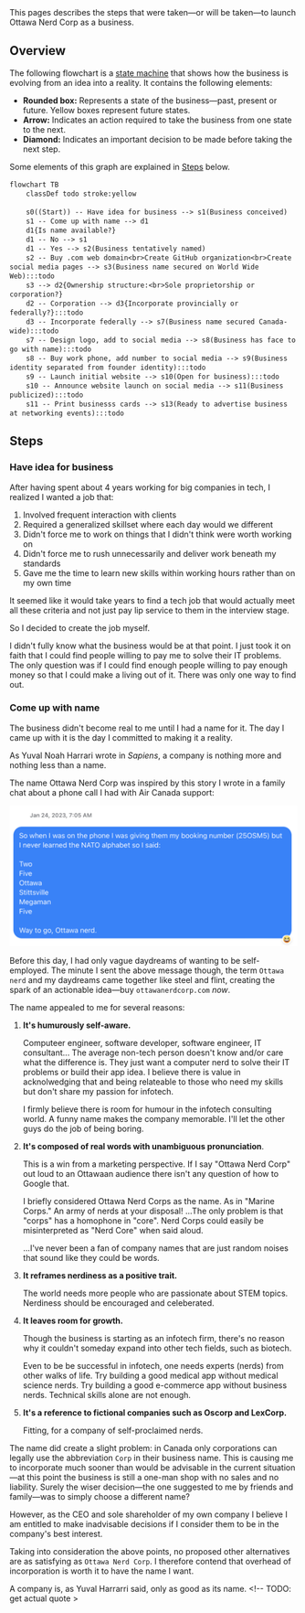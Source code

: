 <!-- TODO: remove future tense --> This pages describes the steps that were taken—or will be taken—to launch Ottawa Nerd Corp as a business. 

## Overview
The following flowchart is a [state machine](https://en.wikipedia.org/wiki/Finite-state_machine) that shows how the business is evolving from an idea into a reality. It contains the following elements:<!-- TODO: past tense -->
* **Rounded box:** Represents a state of the business—past, present or future. Yellow boxes represent future states. 
* **Arrow:** Indicates an action required to take the business from one state to the next. 
* **Diamond:** Indicates an important decision to be made before taking the next step.

Some elements of this graph are explained in [Steps](#Steps) below.

<!-- TODO: Clean up state IDs -->
```mermaid
flowchart TB
    classDef todo stroke:yellow

    s0((Start)) -- Have idea for business --> s1(Business conceived)
    s1 -- Come up with name --> d1
    d1{Is name available?}
    d1 -- No --> s1
    d1 -- Yes --> s2(Business tentatively named)
    s2 -- Buy .com web domain<br>Create GitHub organization<br>Create social media pages --> s3(Business name secured on World Wide Web):::todo
    s3 --> d2{Ownership structure:<br>Sole proprietorship or corporation?}
    d2 -- Corporation --> d3{Incorporate provincially or federally?}:::todo
    d3 -- Incorporate federally --> s7(Business name secured Canada-wide):::todo
    s7 -- Design logo, add to social media --> s8(Business has face to go with name):::todo
    s8 -- Buy work phone, add number to social media --> s9(Business identity separated from founder identity):::todo
    s9 -- Launch initial website --> s10(Open for business):::todo
    s10 -- Announce website launch on social media --> s11(Business publicized):::todo
    s11 -- Print businesss cards --> s13(Ready to advertise business at networking events):::todo
```

## Steps

### Have idea for business
After having spent about 4 years working for big companies in tech, I realized I wanted a job that:
1. Involved frequent interaction with clients
1. Required a generalized skillset where each day would we different
1. Didn't force me to work on things that I didn't think were worth working on
1. Didn't force me to rush unnecessarily and deliver work beneath my standards
1. Gave me the time to learn new skills within working hours rather than on my own time

It seemed like it would take years to find a tech job that would actually meet all these criteria and not just pay lip service to them in the interview stage. 

So I decided to create the job myself.

I didn't fully know what the business would be at that point. I just took it on faith that I could find people willing to pay me to solve their IT problems. The only question was if I could find enough people willing to pay enough money so that I could make a living out of it. There was only one way to find out.

### Come up with name
The business didn't become real to me until I had a name for it. The day I came up with it is the day I committed to making it a reality.

As Yuval Noah Harrari wrote in *Sapiens*, a company is nothing more and nothing less than a name.

The name Ottawa Nerd Corp was inspired by this story I wrote in a family chat about a phone call I had with Air Canada support:

![Name origin](name-origin.png)

Before this day, I had only vague daydreams of wanting to be self-employed. The minute I sent the above message though, the term `Ottawa nerd` and my daydreams came together like steel and flint, creating the spark of an actionable idea—buy `ottawanerdcorp.com` *now*.

The name appealed to me for several reasons:
1. **It's humurously self-aware.** 

    Computeer engineer, software developer, software engineer, IT consultant... The average non-tech person doesn't know and/or care what the difference is. They just want a computer nerd to solve their IT problems or build their app idea. I believe there is value in acknolwedging that and being relateable to those who need my skills but don't share my passion for infotech.

    I firmly believe there is room for humour in the infotech consulting world. A funny name makes the company memorable. I'll let the other guys do the job of being boring.

1. **It's composed of real words with unambiguous pronunciation**. 

    This is a win from a marketing perspective. If I say "Ottawa Nerd Corp" out loud to an Ottawaan audience there isn't any question of how to Google that.
    
    I briefly considered Ottawa Nerd Corps as the name. As in "Marine Corps." An army of nerds at your disposal! ...The only problem is that "corps" has a homophone in "core". Nerd Corps could easily be misinterpreted as "Nerd Core" when said aloud.

   ...I've never been a fan of company names that are just random noises that sound like they could be words.

1. **It reframes nerdiness as a positive trait.**

    The world needs more people who are passionate about STEM topics. Nerdiness should be encouraged and celeberated.

1. **It leaves room for growth.**

    Though the business is starting as an infotech firm, there's no reason why it couldn't someday expand into other tech fields, such as biotech.

    Even to be be successful in infotech, one needs experts (nerds) from other walks of life. Try building a good medical app without medical science nerds. Try building a good e-commerce app without business nerds. Technical skills alone are not enough.

1. **It's a reference to fictional companies such as Oscorp and LexCorp.**
   
   Fitting, for a company of self-proclaimed nerds.

The name did create a slight problem: in Canada only corporations can legally use the abbreviation `Corp` in their business name. This is causing me to incorporate much sooner than would be advisable in the current situation—at this point the business is still a one-man shop with no sales and no liability. Surely the wiser decision—the one suggested to me by friends and family—was to simply choose a different name?<!-- TODO: past tense -->

However, as the CEO and sole shareholder of my own company I believe I am entitled to make inadvisable decisions if I consider them to be in the company's best interest. 

Taking into consideration the above points, no proposed other alternatives are as satisfying as `Ottawa Nerd Corp`. I therefore contend that overhead of incorporation is worth it to have the name I want.

A company is, as Yuval Harrarri said, only as good as its name. <!-- TODO: get actual quote >

<!-- TODO
### Is name available?
For those looking to start their own business, here are the main considerations when determining whether a business name is available:
* Search exact matches for name on Google
* Check if `.com` domain is available
* Check if business name is available in government registry

In the case of Ottawa Nerd Corp, I did the latter *after* having decided the name, registered the domain, made the social media accounts, etc. When I then tried to register the business as a sole proprietorship with my provincial government, I encountered an issue: only corporations can have the word `Corp` in their name. 

### Create social media pages
Facebook, Instagram, LinkedIn, Medium, Twitter 
-->
